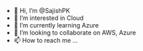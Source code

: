 - 👋 Hi, I’m @SajishPK
- 👀 I’m interested in Cloud
- 🌱 I’m currently learning Azure
- 💞️ I’m looking to collaborate on AWS, Azure
- 📫 How to reach me ...

<!---
SajishPK/SajishPK is a ✨ special ✨ repository because its `README.md` (this file) appears on your GitHub profile.
You can click the Preview link to take a look at your changes.
--->
